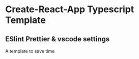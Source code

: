 # Create-React-App Typescript Template

## ESlint Prettier & vscode settings

A template to save time
